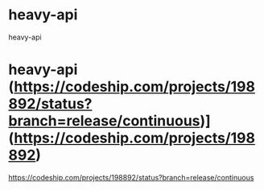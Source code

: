 # heavy-api
heavy-api
# heavy-api (https://codeship.com/projects/198892/status?branch=release/continuous)](https://codeship.com/projects/198892)
https://codeship.com/projects/198892/status?branch=release/continuous
